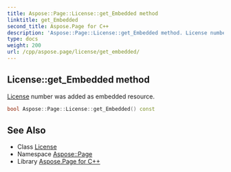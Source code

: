 ```yaml
---
title: Aspose::Page::License::get_Embedded method
linktitle: get_Embedded
second_title: Aspose.Page for C++
description: 'Aspose::Page::License::get_Embedded method. License number was added as embedded resource in C++.'
type: docs
weight: 200
url: /cpp/aspose.page/license/get_embedded/
---
```

## License::get_Embedded method


[License](../) number was added as embedded resource.

```cpp
bool Aspose::Page::License::get_Embedded() const
```

## See Also

* Class [License](../)
* Namespace [Aspose::Page](../../)
* Library [Aspose.Page for C++](../../../)

